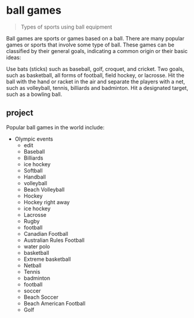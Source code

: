 # ball games

> Types of sports using ball equipment

Ball games are sports or games based on a ball. There are many popular games or sports that involve some type of ball. These games can be classified by their general goals, indicating a common origin or their basic ideas:

Use bats (sticks) such as baseball, golf, croquet, and cricket.
Two goals, such as basketball, all forms of football, field hockey, or lacrosse.
Hit the ball with the hand or racket in the air and separate the players with a net, such as volleyball, tennis, billiards and badminton.
Hit a designated target, such as a bowling ball.

## project

Popular ball games in the world include:

- Olympic events
  - edit
  - Baseball
  - Billiards
  - ice hockey
  - Softball
  - Handball
  - volleyball
  - Beach Volleyball
  - Hockey
  - Hockey right away
  - ice hockey
  - Lacrosse
  - Rugby
  - football
  - Canadian Football
  - Australian Rules Football
  - water polo
  - basketball
  - Extreme basketball
  - Netball
  - Tennis
  - badminton
  - football
  - soccer
  - Beach Soccer
  - Beach American Football
  - Golf
